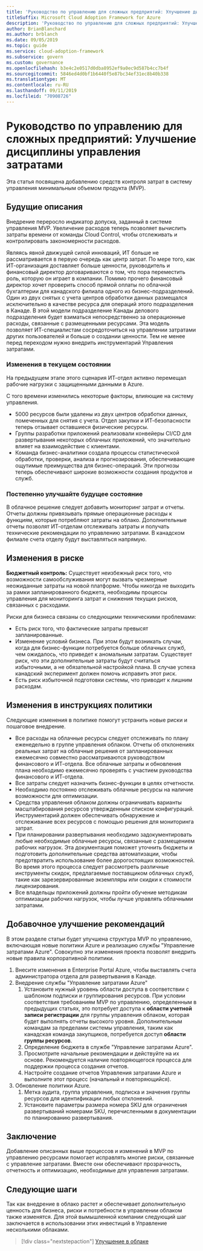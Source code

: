 ```yaml
---
title: 'Руководство по управлению для сложных предприятий: Улучшение дисциплины управления затратами'
titleSuffix: Microsoft Cloud Adoption Framework for Azure
description: 'Руководство по управлению для сложных предприятий: Улучшение дисциплины управления затратами'
author: BrianBlanchard
ms.author: brblanch
ms.date: 09/05/2019
ms.topic: guide
ms.service: cloud-adoption-framework
ms.subservice: govern
ms.custom: governance
ms.openlocfilehash: b3e4c2e0517d0dba8952ef9a0ec9d587b4cc7b4f
ms.sourcegitcommit: 5846ed4d0bf1b6440f5e87bc34ef31ec8b40b338
ms.translationtype: MT
ms.contentlocale: ru-RU
ms.lasthandoff: 09/11/2019
ms.locfileid: "70908726"
---
```

# <a name="governance-guide-for-complex-enterprises-improve-the-cost-management-discipline"></a>Руководство по управлению для сложных предприятий: Улучшение дисциплины управления затратами

Эта статья посвящена добавлению средств контроля затрат в систему управления минимальным объемом продукта (MVP).

## <a name="advancing-the-narrative"></a>Будущие описания

Внедрение переросло индикатор допуска, заданный в системе управления MVP. Увеличение расходов теперь позволяет вычислить затраты времени от команды Cloud Control, чтобы отслеживать и контролировать закономерности расходов.

Являясь явной движущей силой инноваций, ИТ больше не рассматривается в первую очередь как центр затрат. По мере того, как ИТ-организация доставляет больше ценности, руководитель и финансовый директор договариваются о том, что пора переместить роль, которую он играет в компании. Помимо прочего финансовый директор хочет проверить способ прямой оплаты по облачной бухгалтерии для канадского филиала одного из бизнес-подразделений. Один из двух снятых с учета центров обработки данных размещался исключительно в качестве ресурса для операций этого подразделения в Канаде. В этой модели подразделение Канады делового подразделения будет взиматься непосредственно за операционные расходы, связанные с размещенными ресурсами. Эта модель позволяет ИТ-специалистам сосредоточиться на управлении затратами других пользователей и больше о создании ценности. Тем не менее перед переходом нужно внедрить инструментарий Управления затратами.

### <a name="changes-in-the-current-state"></a>Изменения в текущем состоянии

На предыдущем этапе этого сценария ИТ-отдел активно перемещал рабочие нагрузки с защищенными данными в Azure.

С того времени изменились некоторые факторы, влияющие на систему управления.

- 5000 ресурсов были удалены из двух центров обработки данных, помеченных для снятия с учета. Отдел закупки и ИТ-безопасности теперь отзывает оставшиеся физические ресурсы.
- Группы разработки приложений реализовали конвейеры CI/CD для развертывания некоторых облачных приложений, что значительно влияет на взаимодействие с клиентами.
- Команда бизнес-аналитики создала процессы статистической обработки, проверки, анализа и прогнозирования, обеспечивающие ощутимые преимущества для бизнес-операций. Эти прогнозы теперь обеспечивают широкие возможности создания продуктов и служб.

### <a name="incrementally-improve-the-future-state"></a>Постепенно улучшайте будущее состояние

В облачное решение следует добавить мониторинг затрат и отчеты. Отчеты должны привязывать прямые операционные расходы к функциям, которые потребляют затраты на облако. Дополнительные отчеты позволят ИТ-отделам отслеживать затраты и получать технические рекомендации по управлению затратами. В канадском филиале счета отделу будут выставляться напрямую.

## <a name="changes-in-risk"></a>Изменения в риске

**Бюджетный контроль:** Существует неизбежный риск того, что возможности самообслуживания могут вызвать чрезмерные неожиданные затраты на новой платформе. Чтобы никогда не выходить за рамки запланированного бюджета, необходимы процессы управления для мониторинга затрат и снижения текущих рисков, связанных с расходами.

Риски для бизнеса связаны со следующими техническими проблемами:

- Есть риск того, что фактические затраты превысят запланированные.
- Изменение условий бизнеса. При этом будут возникать случаи, когда для бизнес-функции потребуется больше облачных служб, чем ожидалось, что приведет к аномальным затратам. Существует риск, что эти дополнительные затраты будут считаться избыточными, а не обязательной настройкой плана. В случае успеха канадский эксперимент должен помочь исправить этот риск.
- Есть риск избыточной подготовки системы, что приводит к лишним расходам.

## <a name="changes-to-the-policy-statements"></a>Изменения в инструкциях политики

Следующие изменения в политике помогут устранить новые риски и пошаговое внедрение.

- Все расходы на облачные ресурсы следует отслеживать по плану еженедельно в группе управления облаком. Отчеты об отклонениях реальных затрат на облачные решения от запланированных ежемесячно совместно рассматриваются руководством финансового и ИТ-отдела. Все облачные затраты и обновления плана необходимо ежемесячно проверять с участием руководства финансового и ИТ-отдела.
- Все затраты следует назначить бизнес-функции в целях отчетности.
- Необходимо постоянно отслеживать облачные ресурсы на наличие возможности для оптимизации.
- Средства управления облаком должны ограничивать варианты масштабирования ресурсов утвержденным списком конфигураций. Инструментарий должен обеспечивать обнаружение и отслеживание всех ресурсов с помощью решения для мониторинга затрат.
- При планировании развертывания необходимо задокументировать любые необходимые облачные ресурсы, связанные с размещением рабочих нагрузок. Эта документация поможет уточнить бюджеты и подготовить дополнительные средства автоматизации, чтобы предотвратить использование более дорогостоящих возможностей. Во время этого процесса следует рассмотреть различные инструменты скидок, предлагаемые поставщиком облачных служб, такие как зарезервированные экземпляры или скидки к стоимости лицензирования.
- Все владельцы приложений должны пройти обучение методикам оптимизации рабочих нагрузок, чтобы лучше управлять облачными затратами.

## <a name="incremental-improvement-of-the-best-practices"></a>Добавочное улучшение рекомендаций

В этом разделе статьи будет улучшена структура MVP по управлению, включающая новые политики Azure и реализацию службы "Управление затратами Azure". Совокупно эти изменения проекта позволят внедрить новые правила корпоративной политики.

1. Внесите изменения в Enterprise Portal Azure, чтобы выставлять счета администратора отдела для развертывания в Канаде.
1. Внедрение службы "Управление затратами Azure"
    1. Установите нужный уровень области доступа в соответствии с шаблоном подписки и группирования ресурсов. При условии соответствия требованиям MVP по управлению, определенным в предыдущих статьях, это потребует доступа к **области учетной записи регистрации** для группы управления облаком, которая будет выполнять отчеты высокого уровня. Дополнительным командам за пределами системы управления, таким как канадская команда закупщиков, потребуется доступ **области группы ресурсов**.
    1. Определение бюджета в службе "Управление затратами Azure".
    1. Просмотрите начальные рекомендации и действуйте на их основе. Рекомендуется наличие повторяющегося процесса для поддержки процесса создания отчетов.
    1. Настройте создание отчетов Управления затратами Azure и выполните этот процесс (начальный и повторяющийся).
1. Обновление политики Azure.
    1. Метка аудита, группа управления, подписка и значения группы ресурсов для идентификации любых отклонений.
    1. Установите параметры размера номера SKU для ограничения развертываний номерами SKU, перечисленными в документации по планированию развертывания.

## <a name="conclusion"></a>Заключение

Добавление описанных выше процессов и изменений в MVP по управлению ресурсами помогает исправлять многие риски, связанные с управление затратами. Вместе они обеспечивают прозрачность, отчетность и оптимизацию, необходимые для управления затратами.

## <a name="next-steps"></a>Следующие шаги

Так как внедрение в облако растет и обеспечивает дополнительную ценность для бизнеса, риски и потребности в управлении облаком также изменятся. Для этой вымышленной компании следующий шаг заключается в использовании этих инвестиций в Управление несколькими облаками.

> [!div class="nextstepaction"]
> [Улучшение в облаке](./multicloud-evolution.md)
